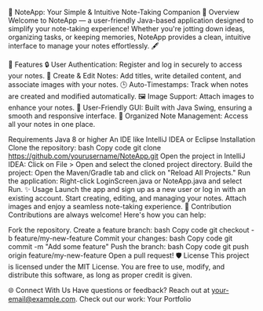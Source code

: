 📓 NoteApp: Your Simple & Intuitive Note-Taking Companion
🚀 Overview
Welcome to NoteApp — a user-friendly Java-based application designed to simplify your note-taking experience! Whether you're jotting down ideas, organizing tasks, or keeping memories, NoteApp provides a clean, intuitive interface to manage your notes effortlessly. 🖋️

🌟 Features
🔒 User Authentication: Register and log in securely to access your notes.
📝 Create & Edit Notes: Add titles, write detailed content, and associate images with your notes.
🕒 Auto-Timestamps: Track when notes are created and modified automatically.
🖼️ Image Support: Attach images to enhance your notes.
🎨 User-Friendly GUI: Built with Java Swing, ensuring a smooth and responsive interface.
📂 Organized Note Management: Access all your notes in one place.

Requirements
Java 8 or higher
An IDE like IntelliJ IDEA or Eclipse
Installation
Clone the repository:
bash
Copy code
git clone https://github.com/yourusername/NoteApp.git
Open the project in IntelliJ IDEA:
Click on File > Open and select the cloned project directory.
Build the project:
Open the Maven/Gradle tab and click on "Reload All Projects."
Run the application:
Right-click LoginScreen.java or NoteApp.java and select Run.
✨ Usage
Launch the app and sign up as a new user or log in with an existing account.
Start creating, editing, and managing your notes.
Attach images and enjoy a seamless note-taking experience.
🤝 Contribution
Contributions are always welcome! Here's how you can help:

Fork the repository.
Create a feature branch:
bash
Copy code
git checkout -b feature/my-new-feature
Commit your changes:
bash
Copy code
git commit -m "Add some feature"
Push the branch:
bash
Copy code
git push origin feature/my-new-feature
Open a pull request!
🛡️ License
This project is licensed under the MIT License. You are free to use, modify, and distribute this software, as long as proper credit is given.

🌐 Connect With Us
Have questions or feedback? Reach out at your-email@example.com.
Check out our work: Your Portfolio
